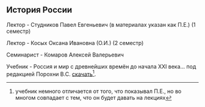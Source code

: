 ## История России

Лектор - Студников Павел Евгеньевич (в материалах указан как П.Е.) (1 семестр)

Лектор - Косых Оксана Ивановна (О.И.) (2 семестр)

Семинарист - Комаров Алексей Валерьевич

Учебник - Россия и мир с древнейших времён до начала XXI века... под редакцией Порохни В.С.
[скачать](../misc/extra-materials.md#история-россии)[^1].

[^1]:
    учебник немного отличается от того, что показывал П.Е., но во многом совпадает с тем, что
    он будет давать на лекциях
